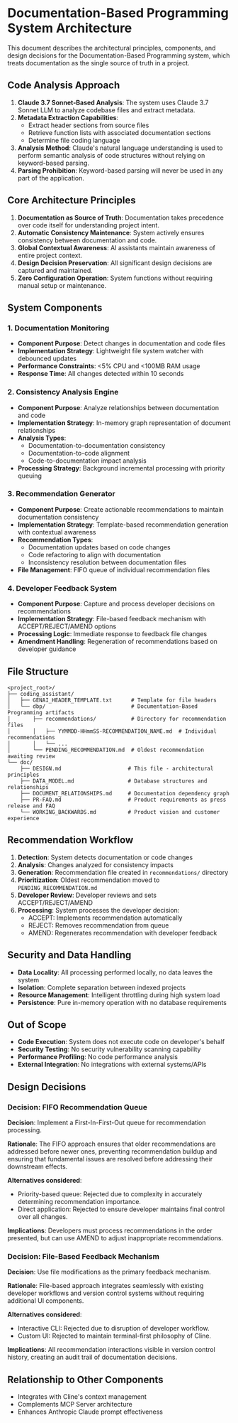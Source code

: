 # Documentation-Based Programming System Architecture

This document describes the architectural principles, components, and design decisions for the Documentation-Based Programming system, which treats documentation as the single source of truth in a project.

## Code Analysis Approach

1. **Claude 3.7 Sonnet-Based Analysis**: The system uses Claude 3.7 Sonnet LLM to analyze codebase files and extract metadata.
2. **Metadata Extraction Capabilities**:
   - Extract header sections from source files
   - Retrieve function lists with associated documentation sections
   - Determine file coding language
3. **Analysis Method**: Claude's natural language understanding is used to perform semantic analysis of code structures without relying on keyword-based parsing.
4. **Parsing Prohibition**: Keyword-based parsing will never be used in any part of the application.

## Core Architecture Principles

1. **Documentation as Source of Truth**: Documentation takes precedence over code itself for understanding project intent.
2. **Automatic Consistency Maintenance**: System actively ensures consistency between documentation and code.
3. **Global Contextual Awareness**: AI assistants maintain awareness of entire project context.
4. **Design Decision Preservation**: All significant design decisions are captured and maintained.
5. **Zero Configuration Operation**: System functions without requiring manual setup or maintenance.

## System Components

### 1. Documentation Monitoring

- **Component Purpose**: Detect changes in documentation and code files
- **Implementation Strategy**: Lightweight file system watcher with debounced updates
- **Performance Constraints**: <5% CPU and <100MB RAM usage
- **Response Time**: All changes detected within 10 seconds

### 2. Consistency Analysis Engine

- **Component Purpose**: Analyze relationships between documentation and code
- **Implementation Strategy**: In-memory graph representation of document relationships
- **Analysis Types**:
  - Documentation-to-documentation consistency
  - Documentation-to-code alignment
  - Code-to-documentation impact analysis
- **Processing Strategy**: Background incremental processing with priority queuing

### 3. Recommendation Generator

- **Component Purpose**: Create actionable recommendations to maintain documentation consistency
- **Implementation Strategy**: Template-based recommendation generation with contextual awareness
- **Recommendation Types**:
  - Documentation updates based on code changes
  - Code refactoring to align with documentation
  - Inconsistency resolution between documentation files
- **File Management**: FIFO queue of individual recommendation files

### 4. Developer Feedback System

- **Component Purpose**: Capture and process developer decisions on recommendations
- **Implementation Strategy**: File-based feedback mechanism with ACCEPT/REJECT/AMEND options
- **Processing Logic**: Immediate response to feedback file changes
- **Amendment Handling**: Regeneration of recommendations based on developer guidance

## File Structure

```
<project_root>/
├── coding_assistant/
│   ├── GENAI_HEADER_TEMPLATE.txt      # Template for file headers
│   └── dbp/                           # Documentation-Based Programming artifacts
│       ├── recommendations/           # Directory for recommendation files
│       │   ├── YYMMDD-HHmmSS-RECOMMENDATION_NAME.md  # Individual recommendations
│       │   └── ...
│       └── PENDING_RECOMMENDATION.md  # Oldest recommendation awaiting review
└── doc/
    ├── DESIGN.md                     # This file - architectural principles
    ├── DATA_MODEL.md                 # Database structures and relationships
    ├── DOCUMENT_RELATIONSHIPS.md     # Documentation dependency graph
    ├── PR-FAQ.md                     # Product requirements as press release and FAQ
    └── WORKING_BACKWARDS.md          # Product vision and customer experience
```

## Recommendation Workflow

1. **Detection**: System detects documentation or code changes
2. **Analysis**: Changes analyzed for consistency impacts
3. **Generation**: Recommendation file created in `recommendations/` directory
4. **Prioritization**: Oldest recommendation moved to `PENDING_RECOMMENDATION.md`
5. **Developer Review**: Developer reviews and sets ACCEPT/REJECT/AMEND
6. **Processing**: System processes the developer decision:
   - ACCEPT: Implements recommendation automatically
   - REJECT: Removes recommendation from queue
   - AMEND: Regenerates recommendation with developer feedback

## Security and Data Handling

- **Data Locality**: All processing performed locally, no data leaves the system
- **Isolation**: Complete separation between indexed projects
- **Resource Management**: Intelligent throttling during high system load
- **Persistence**: Pure in-memory operation with no database requirements

## Out of Scope

- **Code Execution**: System does not execute code on developer's behalf
- **Security Testing**: No security vulnerability scanning capability
- **Performance Profiling**: No code performance analysis
- **External Integration**: No integrations with external systems/APIs

## Design Decisions

### Decision: FIFO Recommendation Queue

**Decision**: Implement a First-In-First-Out queue for recommendation processing.

**Rationale**: The FIFO approach ensures that older recommendations are addressed before newer ones, preventing recommendation buildup and ensuring that fundamental issues are resolved before addressing their downstream effects.

**Alternatives considered**: 
- Priority-based queue: Rejected due to complexity in accurately determining recommendation importance.
- Direct application: Rejected to ensure developer maintains final control over all changes.

**Implications**: Developers must process recommendations in the order presented, but can use AMEND to adjust inappropriate recommendations.

### Decision: File-Based Feedback Mechanism

**Decision**: Use file modifications as the primary feedback mechanism.

**Rationale**: File-based approach integrates seamlessly with existing developer workflows and version control systems without requiring additional UI components.

**Alternatives considered**: 
- Interactive CLI: Rejected due to disruption of developer workflow.
- Custom UI: Rejected to maintain terminal-first philosophy of Cline.

**Implications**: All recommendation interactions visible in version control history, creating an audit trail of documentation decisions.

## Relationship to Other Components

- Integrates with Cline's context management
- Complements MCP Server architecture
- Enhances Anthropic Claude prompt effectiveness
